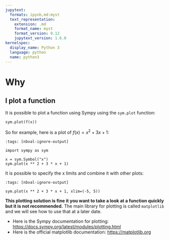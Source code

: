 ```yaml
---
jupytext:
  formats: ipynb,md:myst
  text_representation:
    extension: .md
    format_name: myst
    format_version: 0.12
    jupytext_version: 1.6.0
kernelspec:
  display_name: Python 3
  language: python
  name: python3
---
```


# Why

## I plot a function

It is possible to plot a function using Sympy using the `sym.plot` function:

```
sym.plot(f(x))
```

So for example, here is a plot of $f(x)=x^2 + 3x + 1$:

```{code-cell} ipython3
:tags: [nbval-ignore-output]

import sympy as sym

x = sym.Symbol("x")
sym.plot(x ** 2 + 3 * x + 1)
```

It is possible to specify the x limits and combine it with other plots:

```{code-cell} ipython3
:tags: [nbval-ignore-output]

sym.plot(x ** 2 + 3 * x + 1, xlim=(-5, 5))
```

**This plotting solution is fine it you want to take a look at a function quickly but it is not recommended.** The main library for plotting is called `matplotlib` and we will see how to use that at a later date.

- Here is the Sympy documentation for plotting: <https://docs.sympy.org/latest/modules/plotting.html>
- Here is the official matplotlib documentation: <https://matplotlib.org>
